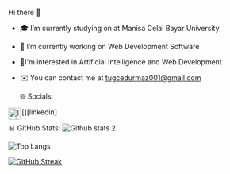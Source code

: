  Hi there 👋

- 🎓 I’m currently studying on at Manisa Celal Bayar University
- 🔭 I’m currently working on Web Development Software
- 🔭I'm interested in Artificial Intelligence and Web Development
- ✉️ You can contact me at tugcedurmaz001@gmail.com




  🌐 Socials:

[<img align="left" alt="linkedin | LinkedIn" width="24px" src="https://www.linkedin.com/in/tu%C4%9F%C3%A7e-durmaz/" />][linkedin]





📊 GitHub Stats:
![Github stats 2](https://github-readme-stats.vercel.app/api?username=Tugce-Durmaz&show_icons=true&theme=radical)









![Top Langs](https://github-readme-stats.vercel.app/api/top-langs/?username=Tugce-Durmaz&layout=compact)








[![GitHub Streak](https://streak-stats.demolab.com/?user=Tugce-Durmaz1&theme=dark)](https://git.io/streak-stats)
